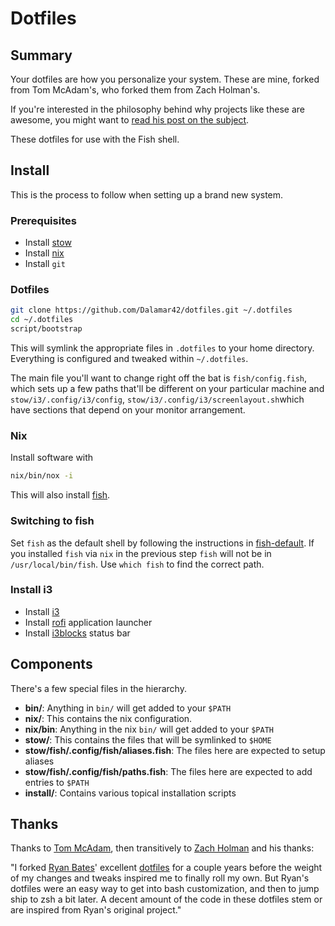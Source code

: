 # Dotfiles

## Summary

Your dotfiles are how you personalize your system. These are mine, forked from
Tom McAdam's, who forked them from Zach Holman's.

If you're interested in the philosophy behind why projects like these are
awesome, you might want to [read his post on the
subject](http://zachholman.com/2010/08/dotfiles-are-meant-to-be-forked/).

These dotfiles for use with the Fish shell.

## Install
This is the process to follow when setting up a brand new system.

### Prerequisites
- Install [stow]
- Install [nix]
- Install `git`

### Dotfiles
```sh
git clone https://github.com/Dalamar42/dotfiles.git ~/.dotfiles
cd ~/.dotfiles
script/bootstrap
```

This will symlink the appropriate files in `.dotfiles` to your home directory.
Everything is configured and tweaked within `~/.dotfiles`.

The main file you'll want to change right off the bat is `fish/config.fish`,
which sets up a few paths that'll be different on your particular machine
and `stow/i3/.config/i3/config`, `stow/i3/.config/i3/screenlayout.sh`which
have sections that depend on your monitor arrangement.

### Nix
Install software with

```sh
nix/bin/nox -i
```

This will also install [fish].

### Switching to fish
Set `fish` as the default shell by following the instructions in [fish-default].
If you installed `fish` via `nix` in the previous step `fish` will not be in
`/usr/local/bin/fish`. Use `which fish` to find the correct path.

### Install i3
- Install [i3]
- Install [rofi] application launcher
- Install [i3blocks] status bar

## Components

There's a few special files in the hierarchy.

- **bin/**: Anything in `bin/` will get added to your `$PATH`
- **nix/**: This contains the nix configuration.
- **nix/bin**: Anything in the nix `bin/` will get added to your `$PATH`
- **stow/**: This contains the files that will be symlinked to `$HOME`
- **stow/fish/.config/fish/aliases.fish**: The files here are expected to
  setup aliases
- **stow/fish/.config/fish/paths.fish**: The files here are expected to add
  entries to `$PATH`
- **install/**: Contains various topical installation scripts

## Thanks

Thanks to [Tom McAdam](https://github.com/tfm), then transitively 
to [Zach Holman](http://github.com/holman) and his thanks:

"I forked [Ryan Bates](http://github.com/ryanb)' excellent
[dotfiles](http://github.com/ryanb/dotfiles) for a couple years before the
weight of my changes and tweaks inspired me to finally roll my own. But Ryan's
dotfiles were an easy way to get into bash customization, and then to jump ship
to zsh a bit later. A decent amount of the code in these dotfiles stem or are
inspired from Ryan's original project."

[stow]: https://www.gnu.org/software/stow/
[nix]: https://nixos.org/nix/
[fish]: https://fishshell.com/
[fish-default]: https://fishshell.com/docs/current/index.html#default-shell
[i3]: https://i3wm.org/
[rofi]: https://github.com/davatorium/rofi
[i3blocks]: https://github.com/vivien/i3blocks
